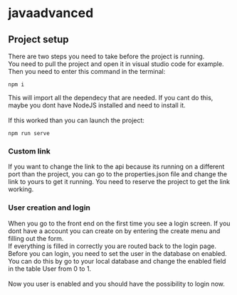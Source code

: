 # javaadvanced

## Project setup
There are two steps you need to take before the project is running.<br>
You need to pull the project and open it in visual studio code for example. Then you need to enter this command in the terminal:<br>
```
npm i
```
This will import all the dependecy that are needed. If you cant do this, maybe you dont have NodeJS installed and need to install it.<br>
<br>
If this worked than you can launch the project:
```
npm run serve
```
### Custom link
If you want to change the link to the api because its running on a different port than the project, you can go to the properties.json file and change the link to yours to get it running. You need to reserve the project to get the link working.

### User creation and login
When you go to the front end on the first time you see a login screen. If you dont have a account you can create on by entering the create menu and filling out the form.<br>
If everything is filled in correctly you are routed back to the login page. Before you can login, you need to set the user in the database on enabled. You can do this by go to your local database and change the enabled field in the table User from 0 to 1.<br>
<br>
Now you user is enabled and you should have the possibility to login now.
